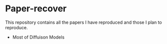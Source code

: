 # Paper-recover
This repository contains all the papers I have reproduced and those I plan to reproduce.
- Most of Diffuison Models
